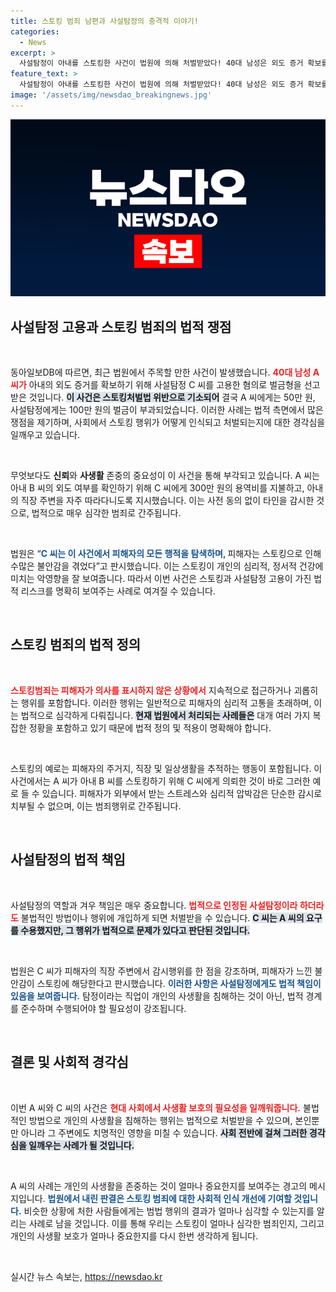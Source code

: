 ```yaml
---
title: 스토킹 범죄 남편과 사설탐정의 충격적 이야기!
categories:
  - News
excerpt: >
  사설탐정이 아내를 스토킹한 사건이 법원에 의해 처벌받았다! 40대 남성은 외도 증거 확보를 위해 탐정을 고용해 심각한 스토킹 범죄를 저질렀다. 벌금형에 처해진 이들의 충격적인 사연을 확인해보세요!
feature_text: >
  사설탐정이 아내를 스토킹한 사건이 법원에 의해 처벌받았다! 40대 남성은 외도 증거 확보를 위해 탐정을 고용해 심각한 스토킹 범죄를 저질렀다. 벌금형에 처해진 이들의 충격적인 사연을 확인해보세요!
image: '/assets/img/newsdao_breakingnews.jpg'
---
```


<p><img src="/assets/img/newsdao_breakingnews.jpg" alt="flaretime 속보" /></p>

<h2 data-ke-size="size26">사설탐정 고용과 스토킹 범죄의 법적 쟁점</h2>

<p data-ke-size="size16">&nbsp;</p>

<p>동아일보DB에 따르면, 최근 법원에서 주목할 만한 사건이 발생했습니다. <b><span style="color: #ee2323;">40대 남성 A 씨가</span></b> 아내의 외도 증거를 확보하기 위해 사설탐정 C 씨를 고용한 혐의로 벌금형을 선고받은 것입니다. <b><span style="background-color: #21538527;">이 사건은 스토킹처벌법 위반으로 기소되어</span></b> 결국 A 씨에게는 50만 원, 사설탐정에게는 100만 원의 벌금이 부과되었습니다. 이러한 사례는 법적 측면에서 많은 쟁점을 제기하며, 사회에서 스토킹 행위가 어떻게 인식되고 처벌되는지에 대한 경각심을 일깨우고 있습니다. </p>

<p data-ke-size="size16">&nbsp;</p>

<p>무엇보다도 <strong>신뢰</strong>와 <strong>사생활</strong> 존중의 중요성이 이 사건을 통해 부각되고 있습니다. A 씨는 아내 B 씨의 외도 여부를 확인하기 위해 C 씨에게 300만 원의 용역비를 지불하고, 아내의 직장 주변을 자주 따라다니도록 지시했습니다. 이는 사전 동의 없이 타인을 감시한 것으로, 법적으로 매우 심각한 범죄로 간주됩니다. </p>

<p data-ke-size="size16">&nbsp;</p>

<p>법원은 “<b><span style="color: #1a5490;">C 씨는 이 사건에서 피해자의 모든 행적을 탐색하며, </span></b> 피해자는 스토킹으로 인해 수많은 불안감을 겪었다”고 판시했습니다. 이는 스토킹이 개인의 심리적, 정서적 건강에 미치는 악영향을 잘 보여줍니다. 따라서 이번 사건은 스토킹과 사설탐정 고용이 가진 법적 리스크를 명확히 보여주는 사례로 여겨질 수 있습니다.</p>

<p data-ke-size="size16">&nbsp;</p>

<h2 data-ke-size="size26">스토킹 범죄의 법적 정의</h2>

<p data-ke-size="size16">&nbsp;</p>

<p><b><span style="color: #ee2323;">스토킹범죄는 피해자가 의사를 표시하지 않은 상황에서</span></b> 지속적으로 접근하거나 괴롭히는 행위를 포함합니다. 이러한 행위는 일반적으로 피해자의 심리적 고통을 초래하며, 이는 법적으로 심각하게 다뤄집니다. <b><span style="background-color: #21538527;">현재 법원에서 처리되는 사례들은</span></b> 대개 여러 가지 복잡한 정황을 포함하고 있기 때문에 법적 정의 및 적용이 명확해야 합니다. </p>

<p data-ke-size="size16">&nbsp;</p>

<p>스토킹의 예로는 피해자의 주거지, 직장 및 일상생활을 추적하는 행동이 포함됩니다. 이 사건에서는 A 씨가 아내 B 씨를 스토킹하기 위해 C 씨에게 의뢰한 것이 바로 그러한 예로 들 수 있습니다. 피해자가 외부에서 받는 스트레스와 심리적 압박감은 단순한 감시로 치부될 수 없으며, 이는 범죄행위로 간주됩니다. </p>

<p data-ke-size="size16">&nbsp;</p>

<h2 data-ke-size="size26">사설탐정의 법적 책임</h2>

<p data-ke-size="size16">&nbsp;</p>

<p>사설탐정의 역할과 겨우 책임은 매우 중요합니다. <b><span style="color: #ee2323;">법적으로 인정된 사설탐정이라 하더라도</span></b> 불법적인 방법이나 행위에 개입하게 되면 처벌받을 수 있습니다. <b><span style="background-color: #21538527;">C 씨는 A 씨의 요구를 수용했지만, 그 행위가 법적으로 문제가 있다고 판단된 것입니다.</span></b> </p>

<p data-ke-size="size16">&nbsp;</p>

<p>법원은 C 씨가 피해자의 직장 주변에서 감시행위를 한 점을 강조하며, 피해자가 느낀 불안감이 스토킹에 해당한다고 판시했습니다. <b><span style="color: #1a5490;">이러한 사항은 사설탐정에게도 법적 책임이 있음을 보여줍니다.</span></b> 탐정이라는 직업이 개인의 사생활을 침해하는 것이 아닌, 법적 경계를 준수하며 수행되어야 할 필요성이 강조됩니다.</p>

<p data-ke-size="size16">&nbsp;</p>

<h2 data-ke-size="size26">결론 및 사회적 경각심</h2>

<p data-ke-size="size16">&nbsp;</p>

<p>이번 A 씨와 C 씨의 사건은 <b><span style="color: #ee2323;">현대 사회에서 사생활 보호의 필요성을 일깨워줍니다.</span></b> 불법적인 방법으로 개인의 사생활을 침해하는 행위는 법적으로 처벌받을 수 있으며, 본인뿐만 아니라 그 주변에도 치명적인 영향을 미칠 수 있습니다. <b><span style="background-color: #21538527;">사회 전반에 걸쳐 그러한 경각심을 일깨우는 사례가 될 것입니다.</span></b></p>

<p data-ke-size="size16">&nbsp;</p>

<p>A 씨의 사례는 개인의 사생활을 존중하는 것이 얼마나 중요한지를 보여주는 경고의 메시지입니다. <b><span style="color: #1a5490;">법원에서 내린 판결은 스토킹 범죄에 대한 사회적 인식 개선에 기여할 것입니다.</span></b> 비슷한 상황에 처한 사람들에게는 범법 행위의 결과가 얼마나 심각할 수 있는지를 알리는 사례로 남을 것입니다. 이를 통해 우리는 스토킹이 얼마나 심각한 범죄인지, 그리고 개인의 사생활 보호가 얼마나 중요한지를 다시 한번 생각하게 됩니다.</p>

<p data-ke-size="size16">&nbsp;</p>
실시간 뉴스 속보는, <a href="https://newsdao.kr" rel="dofollow">https://newsdao.kr</a>



